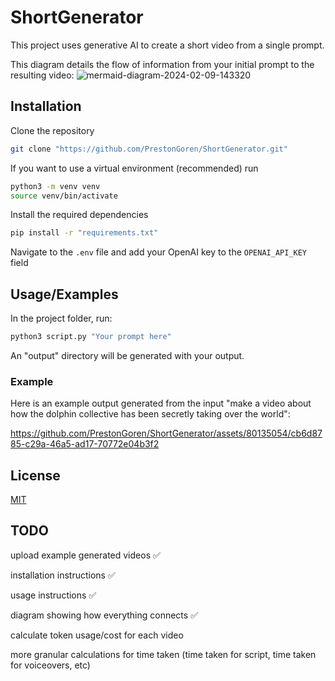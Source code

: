 # ShortGenerator

This project uses generative AI to create a short video from a single prompt.


This diagram details the flow of information from your initial prompt to the resulting video:
![mermaid-diagram-2024-02-09-143320](https://github.com/PrestonGoren/ShortGenerator/assets/80135054/d095bd05-76f4-4b69-8fae-be20e8b43d6f)

## Installation

Clone the repository
```bash
git clone "https://github.com/PrestonGoren/ShortGenerator.git"
```
If you want to use a virtual environment (recommended) run
```bash
python3 -m venv venv
source venv/bin/activate
```
Install the required dependencies
```bash
pip install -r "requirements.txt"
```
Navigate to the `.env` file and add your OpenAI key to the `OPENAI_API_KEY` field

## Usage/Examples

In the project folder, run:
```python
python3 script.py "Your prompt here"
```
An "output" directory will be generated with your output.

### Example
Here is an example output generated from the input "make a video about how the dolphin collective has been secretly taking over the world":


https://github.com/PrestonGoren/ShortGenerator/assets/80135054/cb6d8785-c29a-46a5-ad17-70772e04b3f2


## License

[MIT](https://choosealicense.com/licenses/mit/)


## TODO

upload example generated videos ✅


installation instructions ✅


usage instructions ✅


diagram showing how everything connects ✅


calculate token usage/cost for each video


more granular calculations for time taken (time taken for script, time taken for voiceovers, etc)

